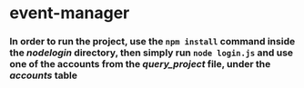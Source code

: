 # event-manager

### In order to run the project, use the `npm install` command inside the *nodelogin* directory, then simply run `node login.js` and use one of the accounts from the *query_project* file, under the *accounts* table
